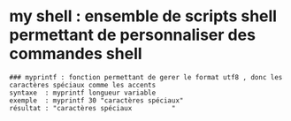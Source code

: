 # my shell : ensemble de scripts shell permettant de personnaliser des commandes shell
```
### myprintf : fonction permettant de gerer le format utf8 , donc les caractères spéciaux comme les accents 
syntaxe  : myprintf longueur variable
exemple  : myprintf 30 "caractères spéciaux"
résultat : "caractères spéciaux          "
```
